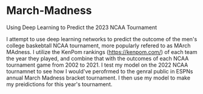 # March-Madness
Using Deep Learning to Predict the 2023 NCAA Tournament

I attempt to use deep learning networks to predict the outcome of the men's college baskebtall NCAA tournament, more popularly refered to as MArch MAdness. I utilize the KenPom rankings (https://kenpom.com/) of each team the year they played, and combine that with the outcomes of each NCAA tournament game from 2002 to 2021. I test my model on the 2022 NCAA tournamnet to see how I would've perofrmed to the genral public in ESPNs annual March Madness bracket tournament. I then use my model to make my preidictions for this year's tournament. 

